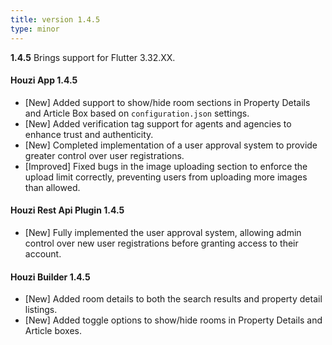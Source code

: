 ```yaml
---
title: version 1.4.5
type: minor
---
```


**1.4.5** Brings support for Flutter 3.32.XX.

#### Houzi App 1.4.5

- [New] Added support to show/hide room sections in Property Details and Article Box based on `configuration.json` settings.
- [New] Added verification tag support for agents and agencies to enhance trust and authenticity.
- [New] Completed implementation of a user approval system to provide greater control over user registrations.
- [Improved] Fixed bugs in the image uploading section to enforce the upload limit correctly, preventing users from uploading more images than allowed.


#### Houzi Rest Api Plugin 1.4.5

- [New] Fully implemented the user approval system, allowing admin control over new user registrations before granting access to their account.


#### Houzi Builder 1.4.5

- [New] Added room details to both the search results and property detail listings.
- [New] Added toggle options to show/hide rooms in Property Details and Article boxes.

